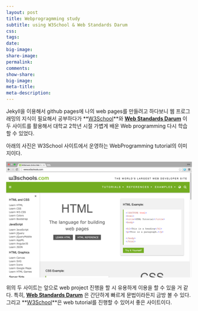 ```yaml
---
layout: post
title: Webprogragmming study
subtitle: using W3School & Web Standards Darum
css:
tags:
date:
big-image:
share-image:
permalink:
comments:
show-share:
big-image:
meta-title:
meta-description:
---
```


Jekyll을 이용해서 github pages에 나의 web pages를 만들려고 하다보니 웹 프로그래밍의 지식이 필요해서 공부하다가 **[W3School](http://www.w3schools.com/)**와 **[Web Standards Darum](http://darum.daum.net/convention/image)** 이 두 사이트를 활용해서 대학교 2학년 시절 가볍게 배운  Web programming 다시 학습할 수 있었다.

아래의 사진은 W3School 사이트에서 운영하는 WebProgramming tutorial의 이미지이다. 
<!--<img src = "/img/Image/Diary/2016-01-26-Web_Programming_Study/w3School_first_window.png" alt = "W3School Tutorial">-->

![](/img/Image/Diary/2016-01-26-Web_Programming_Study/w3School_first_window.png)

위의 두 사이트는 앞으로 web project 진행을 할 시 유용하게 이용을 할 수 있을 거 같다. 
특히, **[Web Standards Darum](http://darum.daum.net/convention/image)** 은 간단하게 빠르게 문법이라든지 금방 볼 수 있다. 그리고 **[W3School](http://www.w3schools.com/)**은 web tutorial를 진행할 수 있어서 좋은 사이트이다.
